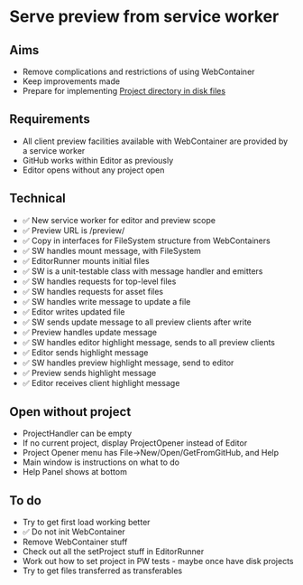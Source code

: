 Serve preview from service worker
=================================

Aims
----

- Remove complications and restrictions of using WebContainer
- Keep improvements made
- Prepare for implementing [Project directory in disk files](Project%20directory%20in%20disk%20files.md)

Requirements
------------

- All client preview facilities available with WebContainer are provided by a service worker
- GitHub works within Editor as previously
- Editor opens without any project open

Technical
---------

- ✅ New service worker for editor and preview scope
- ✅ Preview URL is /preview/
- ✅ Copy in interfaces for FileSystem structure from WebContainers
- ✅ SW handles mount message, with FileSystem
- ✅ EditorRunner mounts initial files
- ✅ SW is a unit-testable class with message handler and emitters
- ✅ SW handles requests for top-level files
- ✅ SW handles requests for asset files
- ✅ SW handles write message to update a file
- ✅ Editor writes updated file
- ✅ SW sends update message to all preview clients after write
- ✅ Preview handles update message
- ✅ SW handles editor highlight message, sends to all preview clients
- ✅ Editor sends highlight message
- ✅ SW handles preview highlight message, send to editor
- ✅ Preview sends highlight message
- ✅ Editor receives client highlight message

Open without project
--------------------

- ProjectHandler can be empty
- If no current project, display ProjectOpener instead of Editor
- Project Opener menu has File->New/Open/GetFromGitHub, and Help
- Main window is instructions on what to do
- Help Panel shows at bottom


To do
-----

- Try to get first load working better
- ✅ Do not init WebContainer
- Remove WebContainer stuff
- Check out all the setProject stuff in EditorRunner
- Work out how to set project in PW tests - maybe once have disk projects
- Try to get files transferred as transferables